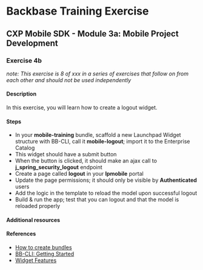# Backbase Training Exercise

## CXP Mobile SDK - Module 3a: Mobile Project Development

### Exercise 4b

_note: This exercise is 8 of xxx in a series of exercises that follow on from each other and should not be used independently_

#### Description

In this exercise, you will learn how to create a logout widget.

#### Steps

 - In your **mobile-training** bundle, scaffold a new Launchpad Widget structure with BB-CLI, call it **mobile-logout**; import it to the Enterprise Catalog
 - This widget should have a submit button
 - When the button is clicked, it should make an ajax call to **j_spring_security_logout** endpoint
 - Create a page called **logout** in your **lpmobile** portal
 - Update the page permissions; it should only be visible by **Authenticated** users
 - Add the logic in the template to reload the model upon successful logout
 - Build & run the app; test that you can logout and that the model is reloaded properly

#### Additional resources

#### References

 - [How to create bundles](https://my.backbase.com/resources/how-to-guides/what-are-bundles-how-can-they-help-me-and-how-do-i-make-them/)
 - [BB-CLI: Getting Started](https://my.backbase.com/resources/how-to-guides/bb-cli-the-one-cli-to-rule-them-all/)
 - [Widget Features](https://my.backbase.com/resources/documentation/mobile-sdk/0.11-beta/mobileapp_widgetfeatures.html)

